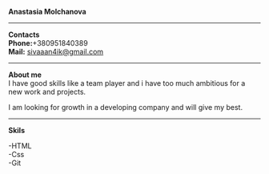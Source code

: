 **Anastasia Molchanova**  
****
**Contacts**  
**Phone:**+380951840389  
**Mail:** sivaaan4ik@gmail.com  
****
**About me**  
I have good skills like a team player and i have too much ambitious for a new work and projects.  

I am looking for growth in a developing company and will give my best.
****
**Skils**  

-HTML  
-Css  
-Git
